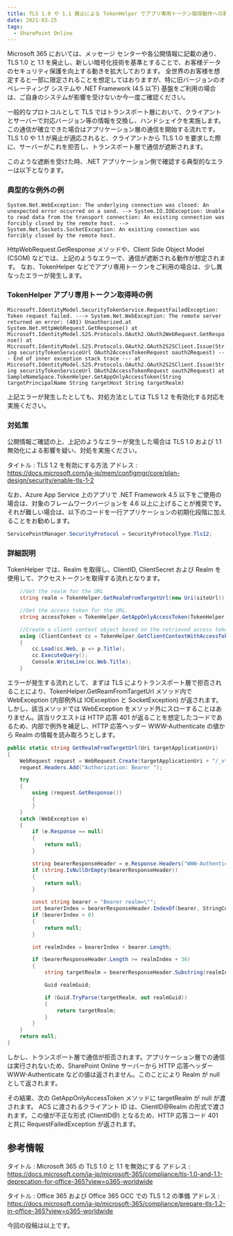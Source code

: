 ```yaml
---
title: TLS 1.0 や 1.1 廃止による TokenHelper でアプリ専用トークン取得動作への影響について
date: 2021-03-25
tags:
  - SharePoint Online
---
```


Microsoft 365 においては、メッセージ センターや各公開情報に記載の通り、TLS 1.0 と 1.1 を廃止し、新しい暗号化技術を基準とすることで、お客様データのセキュリティ保護を向上する動きを拡大しております。
全世界のお客様を想定すると一部に限定されることを想定してはおりますが、特に旧バージョンのオペレーティング システムや .NET Framework (4.5 以下) 基盤をご利用の場合は、ご自身のシステムが影響を受けないか今一度ご確認ください。

一般的なプロトコルとして TLS ではトランスポート層において、クライアントとサーバーで対応バージョン等の情報を交換し、ハンドシェイクを実施します。この通信が確立できた場合はアプリケーション層の通信を開始する流れです。
TLS 1.0 や 1.1 が廃止が適応されると、クライアントから TLS 1.0 を要求した際に、サーバーがこれを拒否し、トランスポート層で通信が遮断されます。

このような遮断を受けた時、.NET アプリケーション側で確認する典型的なエラーは以下となります。

### 典型的な例外の例

`System.Net.WebException: The underlying connection was closed: An unexpected error occurred on a send. --> System.IO.IOException: Unable to read data from the transport connection: An existing connection was forcibly closed by the remote host. --> System.Net.Sockets.SocketException: An existing connection was forcibly closed by the remote host.`

HttpWebRequest.GetResponse メソッドや、Client Side Object Model (CSOM) などでは、上記のようなエラーで、通信が遮断される動作が想定されます。
なお、TokenHelper などでアプリ専用トークンをご利用の場合は、少し異なったエラーが発生します。

### TokenHelper アプリ専用トークン取得時の例

`Microsoft.IdentityModel.SecurityTokenService.RequestFailedException: Token request failed. ---> System.Net.WebException: The remote server returned an error: (401) Unauthorized.at System.Net.HttpWebRequest.GetResponse() at Microsoft.IdentityModel.S2S.Protocols.OAuth2.OAuth2WebRequest.GetResponse() at Microsoft.IdentityModel.S2S.Protocols.OAuth2.OAuth2S2SClient.Issue(String securityTokenServiceUrl OAuth2AccessTokenRequest oauth2Request) --- End of inner exception stack trace --- at Microsoft.IdentityModel.S2S.Protocols.OAuth2.OAuth2S2SClient.Issue(String securityTokenServiceUrl OAuth2AccessTokenRequest oauth2Request) at SampleNameSpace.TokenHelper.GetAppOnlyAccessToken(String targetPrincipalName String targetHost String targetRealm)`

上記エラーが発生したとしても、対処方法としては TLS 1.2 を有効化する対応を実施ください。

### 対処策
公開情報ご確認の上、上記のようなエラーが発生した場合は TLS 1.0 および 1.1 無効化による影響を疑い、対処を実施ください。

タイトル : TLS 1.2 を有効にする方法
アドレス : https://docs.microsoft.com/ja-jp/mem/configmgr/core/plan-design/security/enable-tls-1-2

なお、Azure App Service 上のアプリで .NET Framework 4.5 以下をご使用の場合は、対象のフレームワークバージョンを 4.6 以上に上げることが推奨です。
それが難しい場合は、以下のコードを一行アプリケーションの初期化段階に加えることをお勧めします。

```csharp
ServicePointManager.SecurityProtocol = SecurityProtocolType.Tls12;
```

### 詳細説明

TokenHelper では、Realm を取得し、ClientID, ClientSecret および Realm を使用して、アクセストークンを取得する流れとなります。

```csharp
    //Get the realm for the URL
    string realm = TokenHelper.GetRealmFromTargetUrl(new Uri(siteUrl));

    //Get the access token for the URL.  
    string accessToken = TokenHelper.GetAppOnlyAccessToken(TokenHelper.SharePointPrincipal, new Uri(siteUrl).Authority, realm).AccessToken;

    //Create a client context object based on the retrieved access token
    using (ClientContext cc = TokenHelper.GetClientContextWithAccessToken(siteUrl, accessToken))
    {
        cc.Load(cc.Web, p => p.Title);
        cc.ExecuteQuery();
        Console.WriteLine(cc.Web.Title);
    }
```

エラーが発生する流れとして、まずは TLS によりトランスポート層で拒否されることにより、TokenHelper.GetReamFromTargetUrl メソッド内で WebException (内部例外は IOException と SocketException) が返されます。
しかし、該当メソッドでは WebException をメソッド外にスローすることはありません。該当リクエストは HTTP 応答 401 が返ることを想定したコードであるため、内部で例外を補足し、HTTP 応答ヘッダー WWW-Authenticate の値から Realm の情報を読み取ろうとします。

```csharp
public static string GetRealmFromTargetUrl(Uri targetApplicationUri)
{
	WebRequest request = WebRequest.Create(targetApplicationUri + "/_vti_bin/client.svc");
	request.Headers.Add("Authorization: Bearer ");

	try
	{
		using (request.GetResponse())
		{
		}
	}
	catch (WebException e)
	{
		if (e.Response == null)
		{
			return null;
		}

		string bearerResponseHeader = e.Response.Headers["WWW-Authenticate"];
		if (string.IsNullOrEmpty(bearerResponseHeader))
		{
			return null;
		}

		const string bearer = "Bearer realm=\"";
		int bearerIndex = bearerResponseHeader.IndexOf(bearer, StringComparison.Ordinal);
		if (bearerIndex < 0)
		{
			return null;
		}

		int realmIndex = bearerIndex + bearer.Length;

		if (bearerResponseHeader.Length >= realmIndex + 36)
		{
			string targetRealm = bearerResponseHeader.Substring(realmIndex, 36);

			Guid realmGuid;

			if (Guid.TryParse(targetRealm, out realmGuid))
			{
				return targetRealm;
			}
		}
	}
	return null;
}
```

しかし、トランスポート層で通信が拒否されます。アプリケーション層での通信は実行されないため、SharePoint Online サーバーから HTTP 応答ヘッダー WWW-Authenticate などの値は返されません。このことにより Realm が null として返されます。

その結果、次の GetAppOnlyAccessToken メソッドに targetRealm が null が渡されます。
ACS に渡されるクライアント ID は、ClientID@Realm の形式で渡されます。この値が不正な形式 (ClientID@) となるため、HTTP 応答コード 401 と共に RequestFailedException が返されます。


## 参考情報
タイトル : Microsoft 365 の TLS 1.0 と 1.1 を無効にする
アドレス : https://docs.microsoft.com/ja-jp/microsoft-365/compliance/tls-1.0-and-1.1-deprecation-for-office-365?view=o365-worldwide

タイトル : Office 365 および Office 365 GCC での TLS 1.2 の準備
アドレス : https://docs.microsoft.com/ja-jp/microsoft-365/compliance/prepare-tls-1.2-in-office-365?view=o365-worldwide


今回の投稿は以上です。
